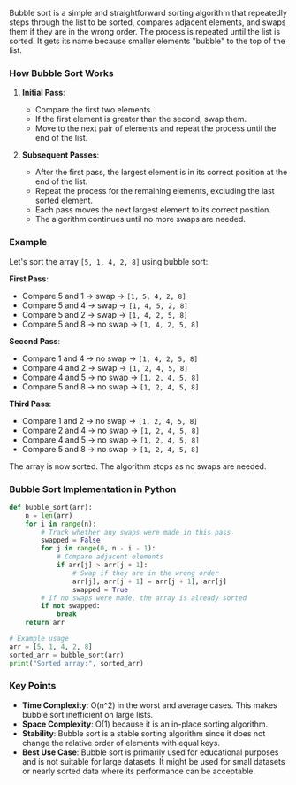 Bubble sort is a simple and straightforward sorting algorithm that repeatedly steps through the list to be sorted, compares adjacent elements, and swaps them if they are in the wrong order. The process is repeated until the list is sorted. It gets its name because smaller elements "bubble" to the top of the list.

### How Bubble Sort Works

1. **Initial Pass**:
   - Compare the first two elements.
   - If the first element is greater than the second, swap them.
   - Move to the next pair of elements and repeat the process until the end of the list.

2. **Subsequent Passes**:
   - After the first pass, the largest element is in its correct position at the end of the list.
   - Repeat the process for the remaining elements, excluding the last sorted element.
   - Each pass moves the next largest element to its correct position.
   - The algorithm continues until no more swaps are needed.

### Example

Let's sort the array `[5, 1, 4, 2, 8]` using bubble sort:

**First Pass**:
- Compare 5 and 1 → swap → `[1, 5, 4, 2, 8]`
- Compare 5 and 4 → swap → `[1, 4, 5, 2, 8]`
- Compare 5 and 2 → swap → `[1, 4, 2, 5, 8]`
- Compare 5 and 8 → no swap → `[1, 4, 2, 5, 8]`

**Second Pass**:
- Compare 1 and 4 → no swap → `[1, 4, 2, 5, 8]`
- Compare 4 and 2 → swap → `[1, 2, 4, 5, 8]`
- Compare 4 and 5 → no swap → `[1, 2, 4, 5, 8]`
- Compare 5 and 8 → no swap → `[1, 2, 4, 5, 8]`

**Third Pass**:
- Compare 1 and 2 → no swap → `[1, 2, 4, 5, 8]`
- Compare 2 and 4 → no swap → `[1, 2, 4, 5, 8]`
- Compare 4 and 5 → no swap → `[1, 2, 4, 5, 8]`
- Compare 5 and 8 → no swap → `[1, 2, 4, 5, 8]`

The array is now sorted. The algorithm stops as no swaps are needed.

### Bubble Sort Implementation in Python

```python
def bubble_sort(arr):
    n = len(arr)
    for i in range(n):
        # Track whether any swaps were made in this pass
        swapped = False
        for j in range(0, n - i - 1):
            # Compare adjacent elements
            if arr[j] > arr[j + 1]:
                # Swap if they are in the wrong order
                arr[j], arr[j + 1] = arr[j + 1], arr[j]
                swapped = True
        # If no swaps were made, the array is already sorted
        if not swapped:
            break
    return arr

# Example usage
arr = [5, 1, 4, 2, 8]
sorted_arr = bubble_sort(arr)
print("Sorted array:", sorted_arr)
```

### Key Points
- **Time Complexity**: O(n^2) in the worst and average cases. This makes bubble sort inefficient on large lists.
- **Space Complexity**: O(1) because it is an in-place sorting algorithm.
- **Stability**: Bubble sort is a stable sorting algorithm since it does not change the relative order of elements with equal keys.
- **Best Use Case**: Bubble sort is primarily used for educational purposes and is not suitable for large datasets. It might be used for small datasets or nearly sorted data where its performance can be acceptable.
